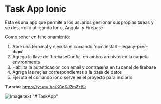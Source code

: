 # Task App Ionic
Esta es una app que permite a los usuarios gestionar sus propias tareas y se desarrolló utilizando Ionic, Angular y Firebase

Como poner en funcionamiento:
1) Abre una terminal y ejecuta el comando 'npm install --legacy-peer-deps'
2) Agrega la llave de 'firebaseConfig' en ambos archivos en la carpeta environments 
3) Habilita la autenticación con email y contraseña en tu panel de firebase
4) Agrega las reglas correspondientes a la base de datos
5) Ejecuta el comando ionic serve en el proyecto para iniciarlo

Tutorial:
https://youtu.be/KGnSJ7mZc8k

![Image text](https://firebasestorage.googleapis.com/v0/b/yorch-dev.appspot.com/o/task-app-ionic%2FCaptura%20de%20pantalla%202023-03-27%20a%20la(s)%205.55.02%20a.%C2%A0m..png?alt=media&token=9bac56c3-1cbb-4338-a84c-56a7ff604632)
"# TaskApp" 
